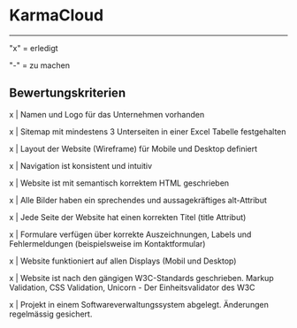 # KarmaCloud

---

"x" = erledigt

"-" = zu machen

## Bewertungskriterien

x | Namen und Logo für das Unternehmen vorhanden

x | Sitemap mit mindestens 3 Unterseiten in einer Excel Tabelle festgehalten

x | Layout der Website (Wireframe) für Mobile und Desktop definiert

x | Navigation ist konsistent und intuitiv

x | Website ist mit semantisch korrektem HTML geschrieben

x | Alle Bilder haben ein sprechendes und aussagekräftiges alt-Attribut

x | Jede Seite der Website hat einen korrekten Titel (title Attribut)

x | Formulare verfügen über korrekte Auszeichnungen, Labels und Fehlermeldungen (beispielsweise im Kontaktformular)

x | Website funktioniert auf allen Displays (Mobil und Desktop)

x | Website ist nach den gängigen W3C-Standards geschrieben. Markup Validation, CSS Validation, Unicorn - Der Einheitsvalidator des W3C

x | Projekt in einem Softwareverwaltungssystem abgelegt. Änderungen regelmässig gesichert.
